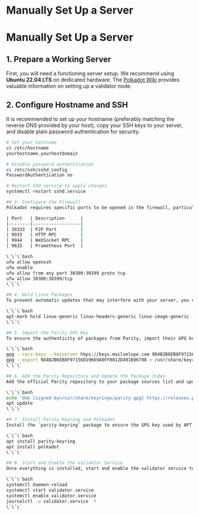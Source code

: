 # Manually Set Up a Server

# Manually Set Up a Server

## 1. Prepare a Working Server
First, you will need a functioning server setup. We recommend using **Ubuntu 22.04 LTS** on dedicated hardware. The [Polkadot Wiki](https://wiki.polkadot.network/docs/maintain-guides-how-to-validate-kusama) provides valuable information on setting up a validator node.

## 2. Configure Hostname and SSH
It is recommended to set up your hostname (preferably matching the reverse DNS provided by your host), copy your SSH keys to your server, and disable plain password authentication for security.

```bash
# Set your hostname
vi /etc/hostname
yourhostname.yourhostdomain

# Disable password authentication
vi /etc/ssh/sshd_config
PasswordAuthentication no

# Restart SSH service to apply changes
systemctl restart sshd.service

## 3. Configure the Firewall
Polkadot requires specific ports to be opened in the firewall, particularly the **P2P port**.

| Port   | Description      |
|--------|------------------|
| 30333  | P2P Port         |
| 9933   | HTTP RPC         |
| 9944   | WebSocket RPC    |
| 9615   | Prometheus Port  |

\`\`\`bash
ufw allow openssh
ufw enable
ufw allow from any port 30300:30399 proto tcp
ufw allow 30300:30399/tcp
\`\`\`

## 4. Hold Linux Packages
To prevent automatic updates that may interfere with your server, you can hold certain Linux packages.

\`\`\`bash
apt-mark hold linux-generic linux-headers-generic linux-image-generic
\`\`\`

## 5. Import the Parity GPG Key
To ensure the authenticity of packages from Parity, import their GPG key.

\`\`\`bash
gpg --recv-keys --keyserver hkps://keys.mailvelope.com 9D4B2B6EB8F97156D19669A9FF0812D491B96798
gpg --export 9D4B2B6EB8F97156D19669A9FF0812D491B96798 > /usr/share/keyrings/parity.gpg
\`\`\`

## 6. Add the Parity Repository and Update the Package Index
Add the official Parity repository to your package sources list and update the package index.

\`\`\`bash
echo 'deb [signed-by=/usr/share/keyrings/parity.gpg] https://releases.parity.io/deb release main' > /etc/apt/sources.list.d/parity.list
apt update
\`\`\`

## 7. Install Parity Keyring and Polkadot
Install the `parity-keyring` package to ensure the GPG key used by APT remains up-to-date, and then install Polkadot.

\`\`\`bash
apt install parity-keyring
apt install polkadot
\`\`\`

## 8. Start and Enable the Validator Service
Once everything is installed, start and enable the validator service to run on boot.

\`\`\`bash
systemctl daemon-reload
systemctl start validator.service
systemctl enable validator.service
journalctl -u validator.service -f
\`\`\`
